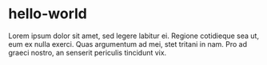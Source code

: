 # hello-world
Lorem ipsum dolor sit amet, sed legere labitur ei. Regione cotidieque sea ut, eum ex nulla exerci. Quas argumentum ad mei, stet tritani in nam. Pro ad graeci nostro, an senserit periculis tincidunt vix.
